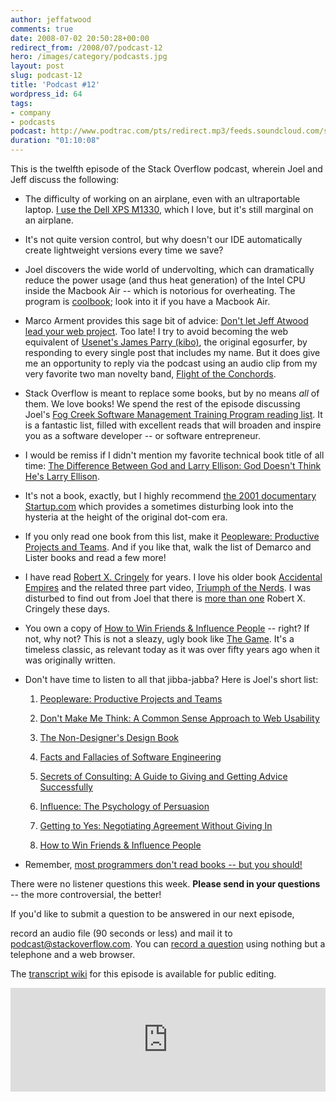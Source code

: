 ```yaml
---
author: jeffatwood
comments: true
date: 2008-07-02 20:50:28+00:00
redirect_from: /2008/07/podcast-12
hero: /images/category/podcasts.jpg
layout: post
slug: podcast-12
title: 'Podcast #12'
wordpress_id: 64
tags:
- company
- podcasts
podcast: http://www.podtrac.com/pts/redirect.mp3/feeds.soundcloud.com/stream/14378403-stack-exchange-stack-overflow-podcast-65.mp3
duration: "01:10:08"
---
```



This is the twelfth episode of the Stack Overflow podcast, wherein Joel and Jeff discuss the following:






  * The difficulty of working on an airplane, even with an ultraportable laptop. [I use the Dell XPS M1330](http://www.codinghorror.com/blog/archives/000927.html), which I love, but it's still marginal on an airplane.  



  * It's not quite version control, but why doesn't our IDE automatically create lightweight versions every time we save?


  * Joel discovers the wide world of undervolting, which can dramatically reduce the power usage (and thus heat generation) of the Intel CPU inside the Macbook Air -- which is notorious for overheating. The program is [coolbook](http://www.coolbook.se/CoolBook.html); look into it if you have a Macbook Air.


  * Marco Arment provides this sage bit of advice: [Don't let Jeff Atwood lead your web project](http://tumblelog.marco.org/40234086/dont-let-jeff-atwood-lead-your-web-project). Too late! I try to avoid becoming the web equivalent of [Usenet's James Parry (kibo)](http://en.wikipedia.org/wiki/James_Parry), the original egosurfer, by responding to every single post that includes my name. But it does give me an opportunity to reply via the podcast using an audio clip from my very favorite two man novelty band, [Flight of the Conchords](http://www.amazon.com/dp/B000P2A6C0/?tag=codinghorror-20).   



  * Stack Overflow is meant to replace some books, but by no means _all_ of them. We love books! We spend the rest of the episode discussing Joel's [Fog Creek Software Management Training Program reading list](http://www.joelonsoftware.com/articles/FogCreekMBACurriculum.html). It is a fantastic list, filled with excellent reads that will broaden and inspire you as a software developer -- or software entrepreneur.


  * I would be remiss if I didn't mention my favorite technical book title of all time: [The Difference Between God and Larry Ellison: God Doesn't Think He's Larry Ellison](http://www.amazon.com/dp/0060008768/?tag=codinghorror-20).


  * It's not a book, exactly, but I highly recommend [the 2001 documentary Startup.com](http://www.amazon.com/dp/B00005N5QV/?tag=codinghorror-20) which provides a sometimes disturbing look into the hysteria at the height of the original dot-com era.


  * If you only read one book from this list, make it [Peopleware: Productive Projects and Teams](http://www.amazon.com/dp/0932633439/?tag=codinghorror-20). And if you like that, walk the list of Demarco and Lister books and read a few more!


  * I have read [Robert X. Cringely](http://www.pbs.org/cringely/) for years. I love his older book [Accidental Empires](http://www.codinghorror.com/blog/archives/000718.html) and the related three part video, [Triumph of the Nerds](http://www.codinghorror.com/blog/archives/000718.html). I was disturbed to find out from Joel that there is [more than one](http://www.pbs.org/cringely/about/) Robert X. Cringely these days.


  * You own a copy of [How to Win Friends & Influence People](http://www.amazon.com/dp/0671027034/?tag=codinghorror-20) -- right? If not, why not? This is not a sleazy, ugly book like [The Game](http://www.amazon.com/dp/0060554738/?tag=codinghorror-20). It's a timeless classic, as relevant today as it was over fifty years ago when it was originally written.  



  * Don't have time to listen to all that jibba-jabba? Here is Joel's short list:


    1. [Peopleware: Productive Projects and Teams](http://www.amazon.com/dp/0932633439/?tag=codinghorror-20)


    2. [Don't Make Me Think: A Common Sense Approach to Web Usability](http://www.amazon.com/dp/0321344758/?tag=codinghorror-20)


    3. [The Non-Designer's Design Book](http://www.amazon.com/dp/0321534042/?tag=codinghorror-20)


    4. [Facts and Fallacies of Software Engineering](http://www.amazon.com/dp/0321117425/?tag=codinghorror-20)


    5. [Secrets of Consulting: A Guide to Giving and Getting Advice Successfully](http://www.amazon.com/dp/0932633013/?tag=codinghorror-20)


    6. [Influence: The Psychology of Persuasion](http://www.amazon.com/dp/0688128165/?tag=codinghorror-20)


    7. [Getting to Yes: Negotiating Agreement Without Giving In](http://www.amazon.com/dp/0140157352/?tag=codinghorror-20)


    8. [How to Win Friends & Influence People](http://www.amazon.com/dp/0671027034/?tag=codinghorror-20)





  * Remember, [most programmers don't read books -- but you should!   
](http://www.codinghorror.com/blog/archives/001108.html)




There were no listener questions this week. **Please send in your questions** -- the more controversial, the better!




If you'd like to submit a question to be answered in our next episode,  

record an audio file (90 seconds or less) and mail it to [podcast@stackoverflow.com](mailto:podcast@stackoverflow.com). You can [record a question](http://blog.stackoverflow.com/index.php/2008/05/recording-podcast-questions-using-your-telephone/) using nothing but a telephone and a web browser.





The [transcript wiki](http://stackoverflow.fogbugz.com/default.asp?W12908) for this episode is available for public editing.

<iframe width="100%" height="166" scrolling="no" frameborder="no" src="https://w.soundcloud.com/player/?url=https%3A//api.soundcloud.com/tracks/14378403&amp;color=ff5500&amp;auto_play=false&amp;hide_related=false&amp;show_comments=true&amp;show_user=true&amp;show_reposts=false"></iframe>
